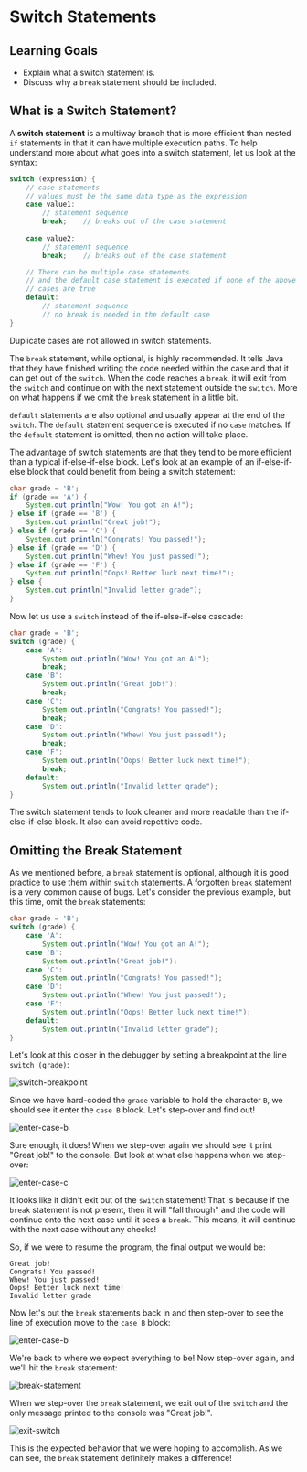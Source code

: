 # Switch Statements

## Learning Goals

- Explain what a switch statement is.
- Discuss why a `break` statement should be included.

## What is a Switch Statement?

A **switch statement** is a multiway branch that is more efficient than nested
`if` statements in that it can have multiple execution paths. To help understand
more about what goes into a switch statement, let us look at the syntax:

```java
switch (expression) {
    // case statements
    // values must be the same data type as the expression
    case value1:
        // statement sequence
        break;    // breaks out of the case statement
        
    case value2:
        // statement sequence
        break;    // breaks out of the case statement

    // There can be multiple case statements
    // and the default case statement is executed if none of the above
    // cases are true
    default:
        // statement sequence
        // no break is needed in the default case
}
```

Duplicate cases are not allowed in switch statements.

The `break` statement, while optional, is highly recommended. It tells Java that
they have finished writing the code needed within the case and that it can get
out of the `switch`. When the code reaches a `break`, it will exit from the
`switch` and continue on with the next statement outside the `switch`. More on
what happens if we omit the `break` statement in a little bit.

`default` statements are also optional and usually appear at the end of the
`switch`. The `default` statement sequence is executed if no `case` matches. If
the `default` statement is omitted, then no action will take place.

The advantage of switch statements are that they tend to be more efficient than
a typical if-else-if-else block. Let's look at an example of an if-else-if-else
block that could benefit from being a switch statement:

```java
char grade = 'B';
if (grade == 'A') {
    System.out.println("Wow! You got an A!");
} else if (grade == 'B') {
    System.out.println("Great job!");
} else if (grade == 'C') {
    System.out.println("Congrats! You passed!");
} else if (grade == 'D') {
    System.out.println("Whew! You just passed!");
} else if (grade == 'F') {
    System.out.println("Oops! Better luck next time!");
} else {
    System.out.println("Invalid letter grade");
}
```

Now let us use a `switch` instead of the if-else-if-else cascade:

```java
char grade = 'B';
switch (grade) {
    case 'A':
        System.out.println("Wow! You got an A!");
        break;
    case 'B':
        System.out.println("Great job!");
        break;
    case 'C':
        System.out.println("Congrats! You passed!");
        break;
    case 'D':
        System.out.println("Whew! You just passed!");
        break;
    case 'F':
        System.out.println("Oops! Better luck next time!");
        break;
    default:
        System.out.println("Invalid letter grade");
}
```

The switch statement tends to look cleaner and more readable than the
if-else-if-else block. It also can avoid repetitive code.

## Omitting the Break Statement

As we mentioned before, a `break` statement is optional, although it is good
practice to use them within `switch` statements. A forgotten `break` statement
is a very common cause of bugs. Let's consider the previous example, but this
time, omit the `break` statements:

```java
char grade = 'B';
switch (grade) {
    case 'A':
        System.out.println("Wow! You got an A!");
    case 'B':
        System.out.println("Great job!");
    case 'C':
        System.out.println("Congrats! You passed!");
    case 'D':
        System.out.println("Whew! You just passed!");
    case 'F':
        System.out.println("Oops! Better luck next time!");
    default:
        System.out.println("Invalid letter grade");
}
```

Let's look at this closer in the debugger by setting a breakpoint at the line
`switch (grade)`:

![switch-breakpoint](https://curriculum-content.s3.amazonaws.com/java-mod-1/switch-statement/intellij-debugger-switch-breakpoint.png)

Since we have hard-coded the `grade` variable to hold the character `B`, we
should see it enter the `case B` block. Let's step-over and find out!

![enter-case-b](https://curriculum-content.s3.amazonaws.com/java-mod-1/switch-statement/intellij-debugger-enter-case-b.png)

Sure enough, it does! When we step-over again we should see it print
"Great job!" to the console. But look at what else happens when we step-over:

![enter-case-c](https://curriculum-content.s3.amazonaws.com/java-mod-1/switch-statement/intellij-debugger-enter-case-c.png)

It looks like it didn't exit out of the `switch` statement! That is because if
the `break` statement is not present, then it will "fall through" and the code
will continue onto the next case until it sees a `break`. This means, it will
continue with the next case without any checks!

So, if we were to resume the program, the final output we would be:

```text
Great job!
Congrats! You passed!
Whew! You just passed!
Oops! Better luck next time!
Invalid letter grade
```

Now let's put the `break` statements back in and then step-over to see the line
of execution move to the `case B` block:

![enter-case-b](https://curriculum-content.s3.amazonaws.com/java-mod-1/switch-statement/intellij-debugger-enter-case-b.png)

We're back to where we expect everything to be! Now step-over again, and we'll
hit the `break` statement:

![break-statement](https://curriculum-content.s3.amazonaws.com/java-mod-1/switch-statement/intellij-debugger-hit-break-statement.png)

When we step-over the `break` statement, we exit out of the `switch` and the
only message printed to the console was "Great job!".

![exit-switch](https://curriculum-content.s3.amazonaws.com/java-mod-1/switch-statement/intellij-debugger-exit-switch-statement.png)

This is the expected behavior that we were hoping to accomplish. As we can see,
the `break` statement definitely makes a difference!
